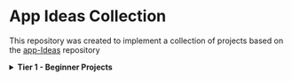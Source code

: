 # App Ideas Collection

This repository was created to implement a collection of projects based on the [app-Ideas](https://github.com/florinpop17/app-ideas) repository 

<details>
<summary>
    <b>Tier 1 - Beginner Projects</b>
</summary>
<br>
    
|Name    | Short Description |
---------|-------------------|
|[Bin2Dec](https://github.com/ilismarque/app-ideas/blob/main/Beginner/bin2dec/bin2dec.md) |Binary-to-Decimal number converter|
</details>
